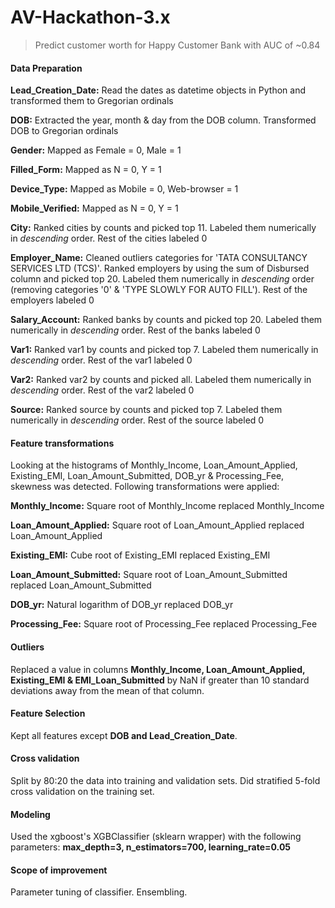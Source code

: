 # AV-Hackathon-3.x
> Predict customer worth for Happy Customer Bank with AUC of ~0.84

#### Data Preparation

**Lead_Creation_Date:** Read the dates as datetime objects in Python and transformed them to Gregorian ordinals

**DOB:** Extracted the year, month & day from the DOB column. Transformed DOB to Gregorian ordinals

**Gender:** Mapped as Female = 0, Male = 1

**Filled_Form:** Mapped as N = 0, Y = 1
    
**Device_Type:** Mapped as Mobile = 0, Web-browser = 1
    
**Mobile_Verified:** Mapped as N = 0, Y = 1

**City:** Ranked cities by counts and picked top 11. Labeled them numerically in _descending_ order. Rest of the cities labeled 0

**Employer_Name:** Cleaned outliers categories for 'TATA CONSULTANCY SERVICES LTD (TCS)'. Ranked employers by using the sum of Disbursed column and picked top 20. Labeled them numerically in _descending_ order (removing categories '0' & 'TYPE SLOWLY FOR AUTO FILL'). Rest of the employers labeled 0

**Salary_Account:** Ranked banks by counts and picked top 20. Labeled them numerically in _descending_ order. Rest of the banks labeled 0

**Var1:** Ranked var1 by counts and picked top 7. Labeled them numerically in _descending_ order. Rest of the var1 labeled 0

**Var2:** Ranked var2 by counts and picked all. Labeled them numerically in _descending_ order. Rest of the var2 labeled 0

**Source:** Ranked source by counts and picked top 7. Labeled them numerically in _descending_ order. Rest of the source labeled 0

#### Feature transformations

Looking at the histograms of Monthly_Income, Loan_Amount_Applied, Existing_EMI, Loan_Amount_Submitted, DOB_yr & Processing_Fee, skewness was detected. Following transformations were applied:

**Monthly_Income:** Square root of Monthly_Income replaced Monthly_Income

**Loan_Amount_Applied:** Square root of Loan_Amount_Applied replaced Loan_Amount_Applied

**Existing_EMI:** Cube root of Existing_EMI replaced Existing_EMI

**Loan_Amount_Submitted:** Square root of Loan_Amount_Submitted replaced Loan_Amount_Submitted

**DOB_yr:** Natural logarithm of DOB_yr replaced DOB_yr

**Processing_Fee:** Square root of Processing_Fee replaced Processing_Fee

#### Outliers

Replaced a value in columns **Monthly_Income, Loan_Amount_Applied, Existing_EMI & EMI_Loan_Submitted** by NaN if greater than 10 standard deviations away from the mean of that column.

#### Feature Selection

Kept all features except **DOB and Lead_Creation_Date**.

#### Cross validation

Split by 80:20 the data into training and validation sets.
Did stratified 5-fold cross validation on the training set.

#### Modeling

Used the xgboost's XGBClassifier (sklearn wrapper) with the following parameters:
**max_depth=3, n_estimators=700, learning_rate=0.05**

#### Scope of improvement

Parameter tuning of classifier.
Ensembling.